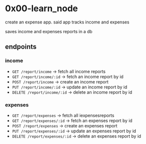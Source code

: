# 0x00-learn_node

create an expense app. said app tracks income and expenses

saves income and expenses reports in a db

## endpoints

### income
* `GET /report/income` -> fetch all income reports
* `GET /report/income/:id` -> fetch an income report by id
* `POST /report/income` -> create an income report
* `PUT /report/income/:id` -> update an income report by id
* `DELETE /report/income/:id` -> delete an income report by id

### expenses
* `GET /report/expenses` -> fetch all iexpensesreports
* `GET /report/expenses/:id` -> fetch an expenses report by id
* `POST /report/expenses` -> create an expenses report
* `PUT /report/expenses/:id` -> update an expenses report by id
* `DELETE /report/expenses/:id` -> delete an expenses report by id

